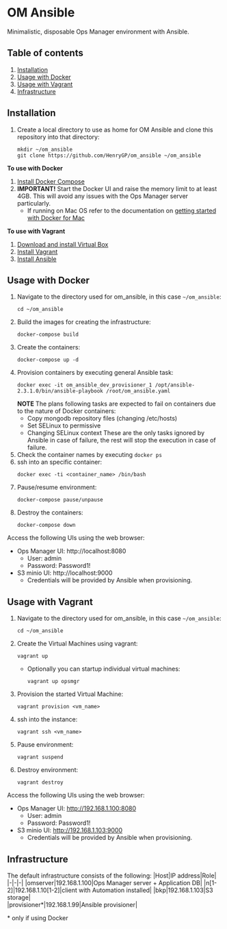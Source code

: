# OM Ansible

Minimalistic, disposable Ops Manager environment with Ansible.

## Table of contents

1. [Installation](#installtion)
1. [Usage with Docker](#docker)
1. [Usage with Vagrant](#vagrant)
1. [Infrastructure](#infrastructure)

## Installation <a name="installation"></a>

1. Create a local directory to use as home for OM Ansible and clone this repository into that directory:
   ```
   mkdir ~/om_ansible
   git clone https://github.com/HenryGP/om_ansible ~/om_ansible
   ```

**To use with Docker**

1. [Install Docker Compose](https://docs.docker.com/compose/install/)
1. **IMPORTANT!** Start the Docker UI and raise the memory limit to at least 4GB. This will avoid any issues with the Ops Manager server particularly.
   - If running on Mac OS refer to the documentation on [getting started with Docker for Mac](https://docs.docker.com/docker-for-mac/)

**To use with Vagrant**
1. [Download and install Virtual Box](https://www.virtualbox.org/wiki/Downloads)
1. [Install Vagrant](https://www.vagrantup.com/docs/installation/)
1. [Install Ansible](https://docs.ansible.com/ansible/latest/installation_guide/intro_installation.html)

## Usage with Docker <a name="docker"></a>
1. Navigate to the directory used for om_ansible, in this case `~/om_ansible`:
   ```
   cd ~/om_ansible
   ```
1. Build the images for creating the infrastructure:
   ```
   docker-compose build
   ```
1. Create the containers:
   ```
   docker-compose up -d
   ```
1. Provision containers by executing general Ansible task:
   ```
   docker exec -it om_ansible_dev_provisioner_1 /opt/ansible-2.3.1.0/bin/ansible-playbook /root/om_ansible.yaml
   ```
   **NOTE** The plans following tasks are expected to fail on containers due to the nature of Docker containers:
   - Copy mongodb repository files (changing /etc/hosts)
   - Set SELinux to permissive
   - Changing SELinux context
   These are the only tasks ignored by Ansible in case of failure, the rest will stop the execution in case of failure.
1. Check the container names by executing `docker ps`
1. ssh into an specific container:
   ```
   docker exec -ti <container_name> /bin/bash
   ```
1. Pause/resume environment:
   ```
   docker-compose pause/unpause
   ```
1. Destroy the containers:
   ``` 
   docker-compose down
   ```

Access the following UIs using the web browser:
- Ops Manager UI: http://localhost:8080
   - User: admin
   - Password: Password1!
- S3 minio UI: http://localhost:9000
   - Credentials will be provided by Ansible when provisioning.

## Usage with Vagrant <a name="vagrant"></a>
1. Navigate to the directory used for om_ansible, in this case `~/om_ansible`:
   ```
   cd ~/om_ansible
   ```
1. Create the Virtual Machines using vagrant:
   ```
   vagrant up
   ```
   - Optionally you can startup individual virtual machines:
     ```
     vagrant up opsmgr
     ```
1. Provision the started Virtual Machine:
   ```
   vagrant provision <vm_name>
   ```
1. ssh into the instance:
   ```
   vagrant ssh <vm_name>
   ```
1. Pause environment:
   ```
   vagrant suspend
   ```
1. Destroy environment:
   ```
   vagrant destroy
   ```

Access the following UIs using the web browser:
- Ops Manager UI: http://192.168.1.100:8080
   - User: admin
   - Password: Password1!
- S3 minio UI: http://192.168.1.103:9000
   - Credentials will be provided by Ansible when provisioning.

## Infrastructure <a name="infrastructure"></a>

The default infrastructure consists of the following:
|Host|IP address|Role|
|-|-|-|
|omserver|192.168.1.100|Ops Manager server + Application DB|
|n\[1-2\]|192.168.1.10\[1-2\]|client with Automation installed|
|bkp|192.168.1.103|S3 storage|  
|provisioner*|192.168.1.99|Ansible provisioner|

\* only if using Docker